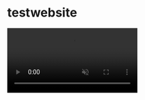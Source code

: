 # testwebsite

<video id="my-video" class="video-js vjs-default-skin "  autoplay loop muted>
    <source src="https://flaskstorage01.blob.core.windows.net/flask-video-test/video/master.m3u8" type="application/x-mpegURL" />
</video>
